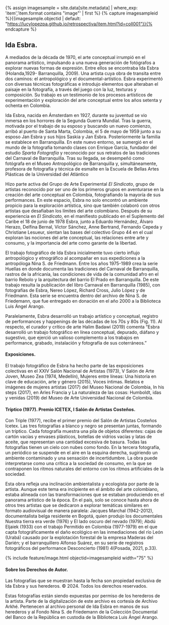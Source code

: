 {% assign imagesample = site.data[site.metadata] | where_exp: 'item','item.format contains "image"' | first %}
{% capture imagesampleid %}{{imagesample.objectid | default: "https://lucylopezpa.github.io/retrospectiva/item.html?id=coll001"}}{% endcapture %}

## Ida Esbra. 
A mediados de la década de 1970, el arte conceptual irrumpió en el panorama artístico, impulsando a una nueva generación de fotógrafos a explorar nuevas formas de expresión. Entre ellos se encontraba Ida Esbra (Holanda,1929- Barranquilla, 2009). Una artista cuya obra de transita entre dos caminos: el antropológico y el documental-artístico. Esbra experimentó con diversas técnicas fotográficas e introdujo elementos que alteraban el paisaje en la fotografía, a través del juego con la luz, texturas y composición. Su trabajo es un testimonio de los procesos artísticos de experimentación y exploración del arte conceptual entre los años setenta y ochenta en Colombia. 

Ida Esbra, nacida en Ámsterdam en 1927, durante su juventud se vio inmersa en los horrores de la Segunda Guerra Mundial. Tras la guerra, motivada por el trabajo de su esposo y buscando un nuevo comienzo, arribó al puerto de Santa Marta, Colombia, el 5 de mayo de 1959 junto a su esposo Jan Esbra y sus hijos Saskia y Jan Esbra. Posteriormente la familia se establece en Barranquilla. En este nuevo entorno, se sumergió en el mundo de la fotografía tomando clases con Enrique García, fundador del estudio *Sparta Fotografía* y reconocido por sus retratos de las tradiciones del Carnaval de Barranquilla. Tras su llegada, se desempeñó como fotógrafa en el Museo Antropológico de Barranquilla y, simultáneamente, profesora de fotografía y técnica de esmalte en la Escuela de Bellas Artes Plásticas de la Universidad del Atlántico 

Hizo parte activa del Grupo de Arte Experimental *El Sindicato*, grupo de artistas reconocido por ser uno de los primeros grupos en aventurarse en la creación del arte conceptual en Colombia, fotografiando la mayoría de sus performances. En este espacio, Esbra no solo encontró un ambiente propicio para la exploración artística, sino que también colaboró con otros artistas que desafiaban los límites del arte colombiano. Después de su experiencia en *El Sindicato*, en el manifiesto publicado en el Suplemento del Caribe el 18 de junio de 1978 Esbra, junto a Eduardo Hernández, Álvaro Herazo, Delfina Bernal, Víctor Sánchez, Anne Bertrand, Fernando Cepeda y Christiane Lesueur, sientan las bases del colectivo Grupo 44 en el cual exploran las nociones del arte conceptual, las relaciones entre arte y consumo, y la importancia del arte como garante de la libertad. 

El trabajo fotográfico de Ida Esbra inicialmente tuvo cierto influjo antropológico y etnográfico al acompañar en sus expediciones a la antropóloga Nina S. de Friedmann. Entre los años 1975-1989 crea la serie Huellas en donde documenta las tradiciones del Carnaval de Barranquilla, rastros de la africanía, las condiciones de vida de la comunidad afro en el barrio Rebolo y la arquitectura del barrio El Prado en Barranquilla. De este trabajo resulta la publicación del libro Carnaval en Barranquilla (1985), con fotografías de Esbra, Nereo López, Richard Cross, Julio López y de Friedmann. Esta serie se encuentra dentro del archivo de Nina S. de Friedemann, que fue entregado en donación en el año 2000 a la Biblioteca Luis Ángel Arango. 

Paralelamente, Esbra desarrolló un trabajo artístico y conceptual, registro de performances y happenings de las décadas de los 70s y 80s (Fig. 11). Al respecto, el curador y crítico de arte Halim Badawi (2019) comenta “Esbra desarrolló un trabajo fotográfico en línea conceptual, depurado, diáfano y sugestivo, que ejerció un valioso complemento a los trabajos en performance, grabado, instalación y fotografía de sus coterráneos.” 


#### Exposiciones.
El trabajo fotográfico de Esbra ha hecho parte de las exposiciones colectivas en el XXIV Salón Nacional de Artistas (1973), V Salón de Arte Joven, Museo Zea (1974, Medellín), Mujeres entre líneas: Una historia en clave de educación, arte y género (2015), Voces íntimas. Relatos e imágenes de mujeres artistas (2017) del Museo Nacional de Colombia, In his steps (2017), en Arles Francia y La naturaleza de las cosas: Humboldt, idas y venidas (2019) del Museo de Arte Universidad Nacional de Colombia.

#### Tríptico (1977). Premio ICETEX, I Salón de Artistas Costeños.

Con Triple (1977), recibe el primer premio del Salón de Artistas Costeños Icetex. Las tres fotografías a blanco y negro se presentan juntas, formando un tríptico. Cada fotografía muestra una pila de objetos diferentes: cajas de cartón vacías y envases plásticos, botellas de vidrios vacías y latas de aceite, que representan una cantidad excesiva de basura. Todas las fotografías tienen un cielo con nubes como fondo. En la tercera fotografía, un periódico se suspende en el aire en la esquina derecha, sugiriendo un ambiente contaminado y una sensación de incertidumbre. La obra puede interpretarse como una crítica a la sociedad de consumo, en la que se contraponen los ritmos naturales del entorno con los ritmos artificiales de la sociedad. 

Esta obra refleja una inclinación ambientalista y ecologista por parte de la artista. Aunque este tema era incipiente en el ámbito del arte colombiano, estaba alineada con las transformaciones que se estaban produciendo en el panorama artístico de la época. En el país, solo se conoce hasta ahora de otros tres artistas que se dedicaron a explorar temáticas similares en formato audiovisual de manera paralela: Jacques Marchal (1942-2012), documentalista belga residente en Bogotá, quien produjo los documentales  Nuestra tierra era verde (1976) y El lado oscuro del nevado (1979); Abdú Eljaiek (1933) con el trabajo Permitido en Colombia (1977-1979) en el que capta fotográficamente el daño ecológico en las inmediaciones del río León (Urabá) causado por la explotación forestal de la empresa Maderas del Darién; y el barranquillero Alfonso Suárez, en su serie de registros fotográficos del performance Desconcierto (1981) 4(Posada, 2021, p.33).


{% include feature/image.html objectid=imagesampleid width="75" %}

#### Sobre los Derechos de Autor.
 
Las fotografías que se muestran hasta la fecha son propiedad exclusiva de Ida Esbra y sus herederos. © 2024. Todos los derechos reservados.
 
Estas fotografías están siendo expuestas por permiso de los herederos de la artista. Parte de la digitalización de este archivo es cortesía de Archivo Arkhé. Pertenecen al archivo personal de Ida Esbra en manos de sus herederos y al Fondo Nina S. de Friedemann de la Colección Documental del Banco de la República en custodia de la Biblioteca Luis Ángel Arango.



